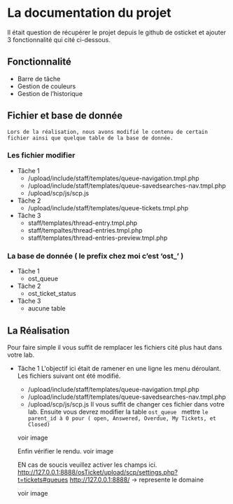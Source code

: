 
# La documentation du projet
Il était question de récupérer le projet depuis le github de osticket et ajouter 3 fonctionnalité qui cité ci-dessous.
## Fonctionnalité
* Barre de tâche
* Gestion de couleurs 
* Gestion de l’historique
## Fichier et base de donnée

	Lors de la réalisation, nous avons modifié le contenu de certain fichier ainsi que quelque table de la base de donnée.
### Les fichier modifier
* Tâche 1
   * /upload/include/staff/templates/queue-navigation.tmpl.php
   * /upload/include/staff/templates/queue-savedsearches-nav.tmpl.php
   * /upload/scp/js/scp.js
* Tâche 2
   * /upload/include/staff/templates/queue-tickets.tmpl.php
* Tâche 3
   	* staff/templates/thread-entry.tmpl.php
   	* staff/tempaltes/thread-entries.tmpl.php
   	* staff/templates/thread-entries-preview.tmpl.php

### La base de donnée ( le prefix chez moi c’est ‘ost_’ )
* Tâche 1
  	* ost_queue
* Tâche 2
   	* ost_ticket_status
* Tâche 3
   	* aucune table


## La Réalisation
Pour faire simple il vous suffit de remplacer les fichiers cité plus haut dans votre lab. 
* Tâche 1 
	L'objectif ici était de ramener en une ligne les menu déroulant.
	Les fichiers suivant ont été modifié.
	* /upload/include/staff/templates/queue-navigation.tmpl.php
	* /upload/include/staff/templates/queue-savedsearches-nav.tmpl.php
	* /upload/scp/js/scp.js
	Il vous suffit de changer ces fichier dans votre lab.
	Ensuite vous devrez modifier la table `ost_queue `
	mettre `le parent_id à 0 pour ( open, Answered, Overdue, My Tickets, et Closed)`

	voir image 

	Enfin vérifier le rendu.
	voir image

	EN cas de soucis veuillez activer les champs ici. http://127.0.0.1:8888/osTicket/upload/scp/settings.php?t=tickets#queues
	http://127.0.0.1:8888/ -> represente le domaine

	voir image
	

